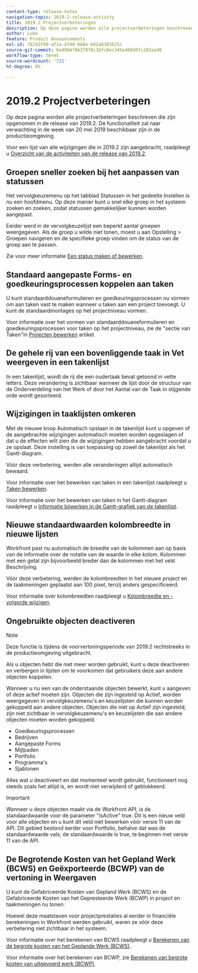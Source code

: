 ```yaml
---
content-type: release-notes
navigation-topic: 2019-2-release-activity
title: 2019.2 Projectverbeteringen
description: Op deze pagina worden alle projectverbeteringen beschreven die zijn opgenomen in de release van 2019.2. De functionaliteit zal naar verwachting in de week van 20 mei 2019 beschikbaar zijn in de productieomgeving.
author: Luke
feature: Product Announcements
exl-id: 76292f90-af1a-4740-9b8e-b02a6303625c
source-git-commit: be4904f0b37870c1bfc8ec345e468d5fc283aa36
workflow-type: tm+mt
source-wordcount: '721'
ht-degree: 0%

---
```


# 2019.2 Projectverbeteringen

Op deze pagina worden alle projectverbeteringen beschreven die zijn opgenomen in de release van 2019.2. De functionaliteit zal naar verwachting in de week van 20 mei 2019 beschikbaar zijn in de productieomgeving.

Voor een lijst van alle wijzigingen die in 2019.2 zijn aangebracht, raadpleegt u [Overzicht van de activiteiten van de release van 2019.2](../../../../product-announcements/product-releases/quarterly-release-archive/2019.2-release-activity/2019.2-release-activity-overview.md).

## Groepen sneller zoeken bij het aanpassen van statussen

Het vervolgkeuzemenu op het tabblad Statussen in het gedeelte Instellen is nu een hoofdmenu. Op deze manier kunt u snel elke groep in het systeem zoeken en zoeken, zodat statussen gemakkelijker kunnen worden aangepast.

Eerder werd in de vervolgkeuzelijst een beperkt aantal groepen weergegeven. Als de groep u wilde niet tonen, moest u aan Opstelling > Groepen navigeren en de specifieke groep vinden om de status van de groep aan te passen.

Zie voor meer informatie [Een status maken of bewerken](../../../../administration-and-setup/customize-workfront/creating-custom-status-and-priority-labels/create-or-edit-a-status.md).

## Standaard aangepaste Forms- en goedkeuringsprocessen koppelen aan taken

U kunt standaarddouaneformulieren en goedkeuringsprocessen nu vormen om aan taken vast te maken wanneer u taken aan een project toevoegt. U kunt de standaardmontages op het projectniveau vormen.

Voor informatie over het vormen van standaarddouaneformulieren en goedkeuringsprocessen voor taken op het projectniveau, zie de &quot;sectie van Taken&quot;in [Projecten bewerken](../../../../manage-work/projects/manage-projects/edit-projects.md) artikel.

## De gehele rij van een bovenliggende taak in Vet weergeven in een takenlijst

In een takenlijst, wordt de rij die een oudertaak bevat getoond in vette letters. Deze verandering is zichtbaar wanneer de lijst door de structuur van de Onderverdeling van het Werk of door het Aantal van de Taak in stijgende orde wordt gesorteerd.

## Wijzigingen in taaklijsten omkeren

Met de nieuwe knop Automatisch opslaan in de takenlijst kunt u opgeven of de aangebrachte wijzigingen automatisch moeten worden opgeslagen of dat u de effecten wilt zien die de wijzigingen hebben aangebracht voordat u ze opslaat. Deze instelling is van toepassing op zowel de takenlijst als het Gantt-diagram.

Vóór deze verbetering, werden alle veranderingen altijd automatisch bewaard.

Voor informatie over het bewerken van taken in een takenlijst raadpleegt u [Taken bewerken](../../../../manage-work/tasks/manage-tasks/edit-tasks.md).

Voor informatie over het bewerken van taken in het Gantt-diagram raadpleegt u [Informatie bijwerken in de Gantt-grafiek van de takenlijst](../../../../manage-work/gantt-chart/use-the-gantt-chart/update-info-task-list-gantt.md).

## Nieuwe standaardwaarden kolombreedte in nieuwe lijsten

Workfront past nu automatisch de breedte van de kolommen aan op basis van de informatie over de notatie van de waarde in elke kolom. Kolommen met een getal zijn bijvoorbeeld breder dan de kolommen met het veld Beschrijving.

Vóór deze verbetering, werden de kolombreedten in het nieuwe project en de taakmeningen geplaatst aan 100 pixel, tenzij anders gespecificeerd.

Voor informatie over kolombreedten raadpleegt u [Kolombreedte en -volgorde wijzigen](../../../../reports-and-dashboards/reports/reporting-elements/modify-column-width-order.md).

## Ongebruikte objecten deactiveren

>[!NOTE]
>
>Deze functie is tijdens de voorvertoningsperiode van 2019.2 rechtstreeks in de productieomgeving uitgebracht.

Als u objecten hebt die niet meer worden gebruikt, kunt u deze deactiveren en verbergen in lijsten om te voorkomen dat gebruikers deze aan andere objecten koppelen.

Wanneer u nu een van de onderstaande objecten bewerkt, kunt u aangeven of deze actief moeten zijn. Objecten die zijn ingesteld op Actief, worden weergegeven in vervolgkeuzemenu&#39;s en keuzelijsten die kunnen worden gekoppeld aan andere objecten. Objecten die niet op Actief zijn ingesteld, zijn niet zichtbaar in vervolgkeuzemenu&#39;s en keuzelijsten die aan andere objecten moeten worden gekoppeld.

* Goedkeuringsprocessen
* Bedrijven
* Aangepaste Forms
* Mijlpaden
* Portfolio
* Programma&#39;s
* Sjablonen

Alles wat u deactiveert en dat momenteel wordt gebruikt, functioneert nog steeds zoals het altijd is, en wordt niet verwijderd of geblokkeerd.

>[!IMPORTANT]
>
>Wanneer u deze objecten maakt via de Workfront API, is de standaardwaarde voor de parameter &quot;isActive&quot; true. Dit is een nieuw veld voor alle objecten en u kunt dit veld niet bewerken vóór versie 11 van de API. Dit gebied bestond eerder voor Portfolio, behalve dat was de standaardwaarde vals; de standaardwaarde is true, te beginnen met versie 11 van de API.

## De Begrotende Kosten van het Gepland Werk (BCWS) en Geëxporteerde (BCWP) van de vertoning in Weergaven

U kunt de Gefabriceerde Kosten van Gepland Werk (BCWS) en de Gefabriceerde Kosten van het Gepresteerde Werk (BCWP) in project en taakmeningen nu tonen.

Hoewel deze maatstaven voor projectprestaties al eerder in financiële berekeningen in Workfront werden gebruikt, waren ze vóór deze verbetering niet zichtbaar in het systeem.

Voor informatie over het berekenen van BCWS raadpleegt u [Berekenen van de begrote kosten van het Geplande Werk (BCWS)](../../../../manage-work/projects/project-finances/calculate-bcws.md).

Voor informatie over het berekenen van BCWP, zie [Berekenen van begrote kosten van uitgevoerd werk (BCWP)](../../../../manage-work/projects/project-finances/calculate-bcwp.md).

